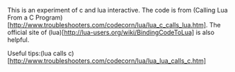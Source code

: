This is an experiment of c and lua interactive. The code is from (Calling Lua From a C Program)[http://www.troubleshooters.com/codecorn/lua/lua_c_calls_lua.htm]. The official site of (lua)[http://lua-users.org/wiki/BindingCodeToLua] is also helpful.

Useful tips:(lua calls c)[http://www.troubleshooters.com/codecorn/lua/lua_lua_calls_c.htm]
